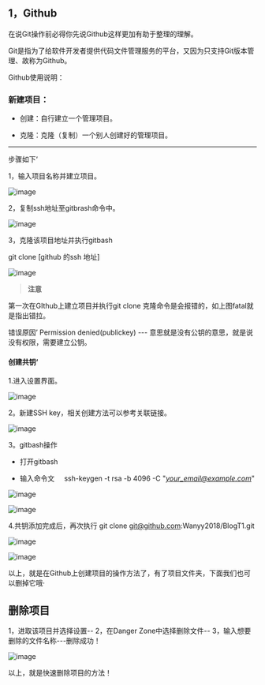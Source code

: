 ## 1，Github

在说Git操作前必得你先说Github这样更加有助于整理的理解。

Git是指为了给软件开发者提供代码文件管理服务的平台，又因为只支持Git版本管理、故称为Github。

Github使用说明：

### 新建项目：

- 创建：自行建立一个管理项目。

- 克隆：克隆（复制）一个别人创建好的管理项目。

* * *

步骤如下‘

1，输入项目名称并建立项目。

![image](http://upload-images.jianshu.io/upload_images/4999457-12d5bddf3541bd33?imageMogr2/auto-orient/strip%7CimageView2/2/w/1240)

2，复制ssh地址至gitbrash命令中。

![image](http://upload-images.jianshu.io/upload_images/4999457-a4535b84ca96dedf?imageMogr2/auto-orient/strip%7CimageView2/2/w/1240)

3，克隆该项目地址并执行gitbash

git clone [github 的ssh 地址]

![image](http://upload-images.jianshu.io/upload_images/4999457-46b63fb403cf8b4c?imageMogr2/auto-orient/strip%7CimageView2/2/w/1240)

> **注意**

第一次在GIthub上建立项目并执行git clone 克隆命令是会报错的，如上图fatal就是指出错拉。

错误原因’ Permission denied(publickey) --- 意思就是没有公钥的意思，就是说没有权限，需要建立公钥。

#### 创建共钥‘

1.进入设置界面。

![image](http://upload-images.jianshu.io/upload_images/4999457-41fa3c789cdabc48?imageMogr2/auto-orient/strip%7CimageView2/2/w/1240)

2。新建SSH key，相关创建方法可以参考关联链接。

![image](http://upload-images.jianshu.io/upload_images/4999457-930826ed829c2ef3?imageMogr2/auto-orient/strip%7CimageView2/2/w/1240)

3。gitbash操作

- 打开gitbash

- 输入命令文     ssh-keygen -t rsa -b 4096 -C "*your_email@example.com*"

![image](http://upload-images.jianshu.io/upload_images/4999457-e98dedf25b16a3dd?imageMogr2/auto-orient/strip%7CimageView2/2/w/1240)

![image](http://upload-images.jianshu.io/upload_images/4999457-93f51e863456e111?imageMogr2/auto-orient/strip%7CimageView2/2/w/1240)

4.共钥添加完成后，再次执行 git clone git@github.com:Wanyy2018/BlogT1.git

![image](http://upload-images.jianshu.io/upload_images/4999457-dac7590f6ddf8acd?imageMogr2/auto-orient/strip%7CimageView2/2/w/1240)

![image](http://upload-images.jianshu.io/upload_images/4999457-f23daccfcf7c3900?imageMogr2/auto-orient/strip%7CimageView2/2/w/1240)

以上，就是在Github上创建项目的操作方法了，有了项目文件夹，下面我们也可以删掉它哦·

## 删除项目

1，进取该项目并选择设置-- 2，在Danger Zone中选择删除文件-- 3，输入想要删除的文件名称---删除成功！

![image](http://upload-images.jianshu.io/upload_images/4999457-48c178183a33e390?imageMogr2/auto-orient/strip%7CimageView2/2/w/1240)

以上，就是快速删除项目的方法！






























